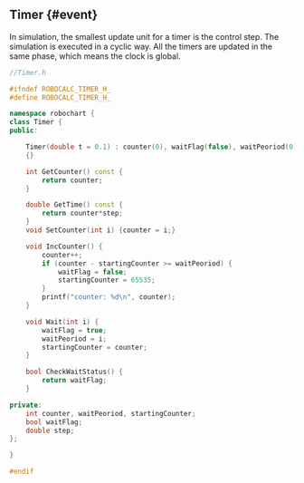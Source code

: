 ## Timer {#event}

In simulation, the smallest update unit for a timer is the control step. The simulation is executed in a cyclic way. All the timers are updated in the same phase, which means the clock is global.

```cpp
//Timer.h

#ifndef ROBOCALC_TIMER_H_
#define ROBOCALC_TIMER_H_

namespace robochart {
class Timer {
public:

	Timer(double t = 0.1) : counter(0), waitFlag(false), waitPeoriod(0), startingCounter(65535), step(0.1)
	{}

	int GetCounter() const {
		return counter;
	}

	double GetTime() const {
		return counter*step;
	}
	void SetCounter(int i) {counter = i;}

	void IncCounter() {
		counter++;
		if (counter - startingCounter >= waitPeoriod) {
			waitFlag = false;
			startingCounter = 65535;
		}
		printf("counter: %d\n", counter);
	}

	void Wait(int i) {
		waitFlag = true;
		waitPeoriod = i;
		startingCounter = counter;
	}

	bool CheckWaitStatus() {
		return waitFlag;
	}

private:
	int counter, waitPeoriod, startingCounter;
	bool waitFlag;
	double step;
};

}

#endif
```



